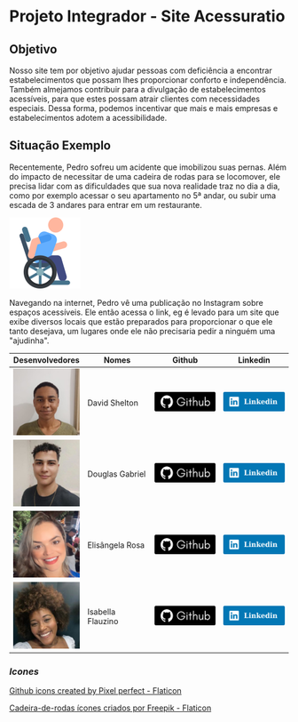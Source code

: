 # Projeto Integrador - Site Acessuratio


## Objetivo

Nosso site tem por objetivo ajudar pessoas com deficiência a encontrar estabelecimentos que possam lhes proporcionar conforto e independência. Também almejamos contribuir para a divulgação de estabelecimentos acessíveis, para que estes possam atrair clientes com necessidades especiais. Dessa forma, podemos incentivar que mais e mais empresas e estabelecimentos adotem a acessibilidade.

## Situação Exemplo

Recentemente, Pedro sofreu um acidente que imobilizou suas pernas. Além do impacto de necessitar de uma cadeira de rodas para se locomover, ele precisa lidar com as dificuldades que sua nova realidade traz no dia a dia, como por exemplo acessar o seu apartamento no 5ª andar, ou subir uma escada de 3 andares para entrar em um restaurante.

<img src="./assets/imgs/cadeira_de_rodas.png" alt="">


Navegando na internet, Pedro vê uma publicação no Instagram sobre espaços acessíveis. Ele então acessa o link, eg é levado para um site que exibe diversos locais que estão preparados para proporcionar o que ele tanto desejava, um lugares onde ele não precisaria pedir a ninguém uma "ajudinha".

|                                   Desenvolvedores                                    | Nomes             |                                                      Github                                                      |                                                                     Linkedin                                                                      |
| :----------------------------------------------------------------------------------: | ----------------- | :--------------------------------------------------------------------------------------------------------------: | :-----------------------------------------------------------------------------------------------------------------------------------------------: |
|  <img class="foto" src="./assets/imgs/foto_David.jpeg" width="120px" height="120px">  | David Shelton     | <a href="https://github.com/DavidSheltonSF"><img src="./assets/imgs/github.png" width="114px" height="35px"></a> |           <a href="https://www.linkedin.com/in/davidsheltonsf/"><img src="./assets/imgs/linkedin.png" width="114px" height="35px"></a>            |
| <img class="foto" src="./assets/imgs/foto_Douglas.jpg" width="120px" height="120px"> | Douglas Gabriel   |    <a href="https://github.com/dg2003gh"><img src="./assets/imgs/github.png" width="114px" height="35px"></a>    |   <a href="https://www.linkedin.com/in/douglas-guimar%C3%A3es-691241263"><img src="./assets/imgs/linkedin.png" width="114px" height="35px"></a>   |
|  <img class="foto" src="./assets/imgs/foto_Elis.png" width="120px" height="120px">   | Elisângela Rosa   | <a href="https://github.com/ElisangelaRosa"><img src="./assets/imgs/github.png" width="114px" height="35px"></a> | <a href="https://www.linkedin.com/in/elis%C3%A2ngela-maria-rosa-da-silva/"><img src="./assets/imgs/linkedin.png" width="114px" height="35px"></a> |
|   <img class="foto" src="./assets/imgs/foto_Isa.jpg" width="120px" height="120px">   | Isabella Flauzino |  <a href="https://github.com/IsaFlauzin0"><img src="./assets/imgs/github.png" width="114px" height="35px"></a>   |          <a href="https://www.linkedin.com/in/isabellaflauzino/"><img src="./assets/imgs/linkedin.png" width="114px" height="35px"></a>           |


### _Icones_

<a href="https://www.flaticon.com/free-icons/github" title="github icons">Github icons created by Pixel perfect - Flaticon</a> 

<a href="https://www.flaticon.com/br/icones-gratis/cadeira-de-rodas" title="cadeira-de-rodas ícones">Cadeira-de-rodas ícones criados por Freepik - Flaticon</a>
